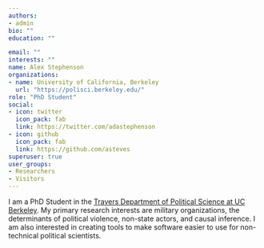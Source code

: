 ```yaml
---
authors:
- admin
bio: ""
education: ""

email: ""
interests: ""
name: Alex Stephenson
organizations:
- name: University of California, Berkeley
  url: "https://polisci.berkeley.edu/"
role: "PhD Student"
social:
- icon: twitter
  icon_pack: fab
  link: https://twitter.com/adastephenson
- icon: github
  icon_pack: fab
  link: https://github.com/asteves
superuser: true
user_groups:
- Researchers
- Visitors
---
```


I am a PhD Student in the [Travers Department of Political Science at UC Berkeley](https://www.polisci.berkeley.edu). My primary research interests are military organizations, the determinants of political violence, non-state actors, and causal inference. I am also interested in creating tools to make software easier to use for non-technical political scientists. 


